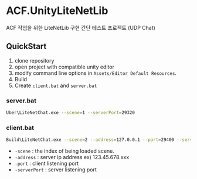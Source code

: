# ACF.UnityLiteNetLib
ACF 작업을 위한 LiteNetLib 구현 간단 테스트 프로젝트 (UDP Chat)

## QuickStart
1. clone repository
2. open project with compatible unity editor
3. modify command line options in `Assets/Editor Default Resources`.
4. Build
5. Create `client.bat` and `server.bat`

### server.bat
```sh
Uber\LiteNetChat.exe --scene=1 --serverPort=29320
```

### client.bat
```sh
Build\LiteNetChat.exe --scene=2 --address=127.0.0.1 --port=29400 --serverPort=29320
```

- `-scene` : the index of being loaded scene.  
- `-address` : server ip address ex) 123.45.678.xxx  
- `-port` : client listening port  
- `-serverPort` : server listening port  

